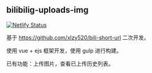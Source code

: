 ## bilibilig-uploads-img

[![Netlify Status](https://api.netlify.com/api/v1/badges/7bd13ea4-70c6-48fb-be84-889345b922c9/deploy-status)](https://app.netlify.com/sites/bilibili-img-uploads/deploys)

基于 https://github.com/xlzy520/bili-short-url 二次开发。

使用 vue + ejs 框架开发，使用 gulp 进行构建。

已有功能：上传图片，查看已上传历史列表。